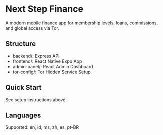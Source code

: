 # Next Step Finance

A modern mobile finance app for membership levels, loans, commissions, and global access via Tor.

## Structure
- backend/: Express API
- frontend/: React Native Expo App
- admin-panel/: React Admin Dashboard
- tor-config/: Tor Hidden Service Setup

## Quick Start
See setup instructions above.

## Languages
Supported: en, id, ms, zh, es, pt-BR